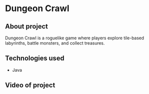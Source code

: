 # Dungeon Crawl

## About project
Dungeon Crawl is a roguelike game where players explore tile-based labyrinths, battle monsters, and collect treasures.

## Technologies used
- Java

## Video of project
